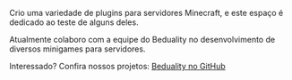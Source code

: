 Crio uma variedade de plugins para servidores Minecraft, e este espaço é dedicado ao teste de alguns deles.

Atualmente colaboro com a equipe do Beduality no desenvolvimento de diversos minigames para servidores.

Interessado? Confira nossos projetos:
[Beduality no GitHub](https://github.com/orgs/beduality/repositories)
